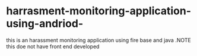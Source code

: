 # harrasment-monitoring-application-using-andriod-
this is an harassment monitoring application using fire base and java .NOTE this doe not have front end developed 
